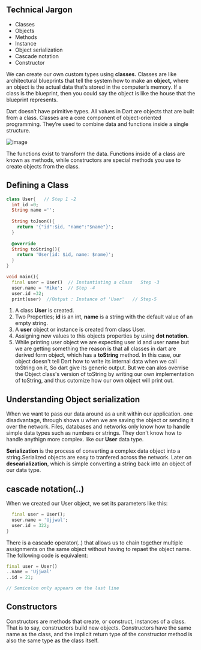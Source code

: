## Technical Jargon
* Classes
* Objects
* Methods
* Instance
* Object serialization
* Cascade notation
* Constructor

We can create our own custom types using **classes.** Classes are like architectural blueprints that tell the system how to make an **object,** where an object is the actual data that’s stored in the computer’s memory. If a class is the blueprint, then you could say the object is like the house that the blueprint represents.

Dart doesn’t have primitive types. All values in Dart are objects that are built from a class. Classes are a core component of object-oriented programming.
They’re used to combine data and functions inside a single structure. 

![image](https://user-images.githubusercontent.com/32765126/133657740-fd5943fa-9226-4c84-8745-6c80eec14f92.png)


The functions exist to transform the data. Functions inside of a class are known as methods, while constructors are special methods you use to create objects from the
class.

## Defining a Class

```dart
class User{   // Step 1 -2
  int id =0;
  String name ='';
  
  String toJson(){
    return '{"id":$id, "name":"$name"}';
  }
  
  @override
  String toString(){
    return 'User(id: $id, name: $name)';
  }
}

void main(){
  final user = User()  // Instantiating a class   Step -3 
  user.name = 'Mike';  // Step -4
  user.id =32;
  print(user)  //Output : Instance of 'User'   // Step-5
```

1. A class **User** is created.
2. Two Properties; **id** is an int, **name** is a string with the default value of an empty string.
3. A **user** object or instance is created from class User.
4. Assigning new values to this objects properties by using **dot notation.**
5. While printing user object we are expecting user id and user name but we are getting something the reason is that all classes in dart are derived form object, which has a **toString** method. In this case, our object doesn't tell Dart how to write its internal data when we call toString on it, So dart give its generic output. But we can alos overrise the Object class's version of toString by writing our own implementation of toString, and thus cutomize how our own object will print out.


## Understanding Object serialization
When we want to pass our data around as a unit within our application. one disadvantage, through shows u when we are saving the object or sending it over the network. Files, databases and networks only know how to handle simple data types such as numbers or strings. They don't know how to handle anythign more complex. like our **User** data type.

**Serialization** is the process of converting a complex data object into a string.Serialized objects are easy to tranfered across the network. Later on **desearialization**, which is simple converting a string back into an object of our data type.

## cascade notation(..)
When we created our User object, we set its parameters like this:
```dart
  final user = User();
  user.name = 'Ujjwal';
  user.id = 322;
}
```
There is a cascade operator(..) that allows us to chain together multiple assignments on the same object without having to repaet the object name. The following code is equivalent:
```dart
final user = User()
..name = 'Ujjwal'
..id = 21;

// Semicolon only appears on the last line
```


## Constructors
Constructors are methods that create, or construct, instances of a class. That is to say, constructors build new objects. Constructors have the same name as the class, and the implicit return type of the constructor method is also the same type as the class itself.



